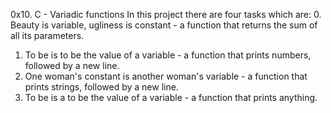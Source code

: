 0x10. C - Variadic functions
In this project there are four tasks which are:
0. Beauty is variable, ugliness is constant - a function that returns the sum of all its parameters.
1. To be is to be the value of a variable - a function that prints numbers, followed by a new line.
2. One woman's constant is another woman's variable - a function that prints strings, followed by a new line.
3. To be is a to be the value of a variable - a function that prints anything.
